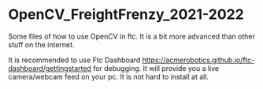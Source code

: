 # OpenCV_FreightFrenzy_2021-2022
Some files of how to use OpenCV in ftc. It is a bit more advanced than other stuff on the internet.


It is recommended to use Ftc Dashboard https://acmerobotics.github.io/ftc-dashboard/gettingstarted for debugging. It will provide you a live camera/webcam feed on your pc. It is not hard to install at all.

